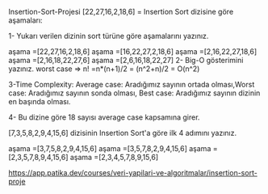 Insertion-Sort-Projesi
[22,27,16,2,18,6] = Insertion Sort dizisine göre aşamaları:

1- Yukarı verilen dizinin sort türüne göre aşamalarını yazınız.

aşama =[22,27,16,2,18,6]
aşama =[16,22,27,2,18,6]
aşama =[2,16,22,27,18,6]
aşama =[2,16,18,22,27,6]
aşama =[2,6,16,18,22,27]
2- Big-O gösterimini yazınız. worst case => n! =n*(n+1)/2 = (n^2+n)/2 = O(n^2)

3-Time Complexity: Average case: Aradığımız sayının ortada olması,Worst case: Aradığımız sayının sonda olması, Best case: Aradığımız sayının dizinin en başında olması.

4- Bu dizine göre 18 sayısı average case kapsamına girer.

[7,3,5,8,2,9,4,15,6] dizisinin Insertion Sort'a göre ilk 4 adımını yazınız.

aşama =[3,7,5,8,2,9,4,15,6]
aşama =[3,5,7,8,2,9,4,15,6]
aşama =[2,3,5,7,8,9,4,15,6]
aşama =[2,3,4,5,7,8,9,15,6]

https://app.patika.dev/courses/veri-yapilari-ve-algoritmalar/insertion-sort-proje
